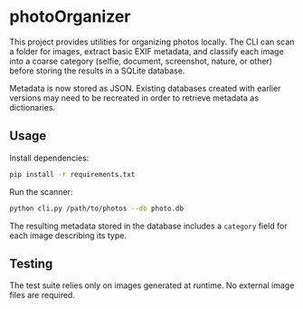 # photoOrganizer

This project provides utilities for organizing photos locally. The CLI can scan a folder for images, extract basic EXIF metadata, and classify each image into a coarse category (selfie, document, screenshot, nature, or other) before storing the results in a SQLite database.

Metadata is now stored as JSON. Existing databases created with earlier
versions may need to be recreated in order to retrieve metadata as
dictionaries.


## Usage

Install dependencies:

```bash
pip install -r requirements.txt
```

Run the scanner:

```bash
python cli.py /path/to/photos --db photo.db
```
The resulting metadata stored in the database includes a `category` field for
each image describing its type.

## Testing

The test suite relies only on images generated at runtime. No external image
files are required.
